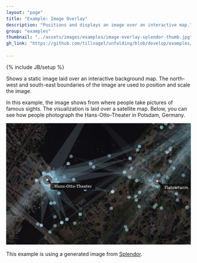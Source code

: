 ```yaml
---
layout: "page"
title: "Example: Image Overlay"
description: "Positions and displays an image over an interactive map."
group: "examples"
thumbnail: "../assets/images/examples/image-overlay-splendor-thumb.jpg"
gh_link: "https://github.com/tillnagel/unfolding/blob/develop/examples/de/fhpotsdam/unfolding/examples/image/SmallImageOverlayApp.java"

---
```


{% include JB/setup %}

Shows a static image laid over an interactive background map. The north-west and south-east boundaries of the image are used to position and scale the image.

In this example, the image shows from where people take pictures of famous sights. The visualization is laid over a satellite map. Below, you can see how people photograph the Hans-Otto-Theater in Potsdam, Germany.

![Overlay map atop background map](../assets/images/examples/image-overlay-splendor.jpg)

This example is using a generated image from [Splendor](http://schwinki.de/splendor/).
